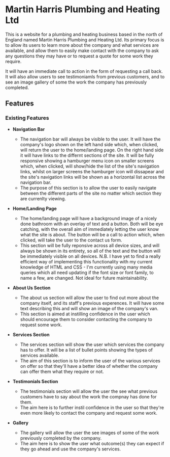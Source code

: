 # Martin Harris Plumbing and Heating Ltd

This is a website for a plumbing and heating business based in the north of England named Martin Harris Plumbing and Heating Ltd. Its primary focus is to allow its users to learn more about the company and what services are available, and allow them to easily make contact with the company to ask any questions they may have or to request a quote for some work they require. 

It will have an immediate call to action in the form of requesting a call back. It will also allow users to see testimoniamls from previous customers, and to see an image gallery of some the work the company has previously completed.

## Features

### Existing Features

- __Navigation Bar__

  - The navigation bar will always be visible to the user. It will have the company's logo shown on the left hand side which, when clicked, will return the user to the home/landing page. On the right hand side it will have links to the differnt sections of the site. It will be fully responsive showing a hamburger menu icon on smaller screens which, when clicked, will show/hide the list of the site's navigation links, whilst on larger screens the hamburger icon will dissapear and the site's navigation links will be shown as a horizontal list across the navigation bar.
  - The purpose of this section is to allow the user to easily navigate between the different parts of the site no matter which section they are currenlty viewing.

- __Home/Landing Page__

  - The home/landing page will have a background image of a nicely done bathroom with an overlay of text and a button. Both will be eye catching, with the overall aim of immediately letting the user know what the site is about. The button will be a call to action which, when clicked, will take the user to the contact us form.
  - This section will be fully reponsive across all device sizes, and will always be shown in its entirety, so all of the text and the button will be immediately visible on all devices. N.B. I have yet to find a really efficient way of implementing this functionality with my current knowledge of HTML and CSS - I'm currently using many media queries which all need updating if the font size or font family, to name a few, are changed. Not ideal for future maintainability. 

- __About Us Section__

  - The about us section will allow the user to find out more about the company itself, and its staff's previous experences. It will have some text describing this and will show an image of the company's van.
  - This section is aimed at instilling confidence in the user which should encourage them to consider contacting the company to request some work.

- __Services Section__

  - The services section will show the user which services the company has to offer. It will be a list of bullet points showing the types of services available.
  - The aim of this section is to inform the user of the various services on offer so that they'll have a better idea of whether the company can offer them what they require or not.

- __Testimonials Section__

  - The testimonials section will allow the user the see what previous customers have to say about the work the compnay has done for them.
  - The aim here is to further instil confidence in the user so that they're even more likely to contact the company and request some work.

- __Gallery__

  - The gallery will allow the user the see images of some of the work previously completed by the company.
  - The aim here is to show the user what outcome(s) they can expect if they go ahead and use the company's services. 
